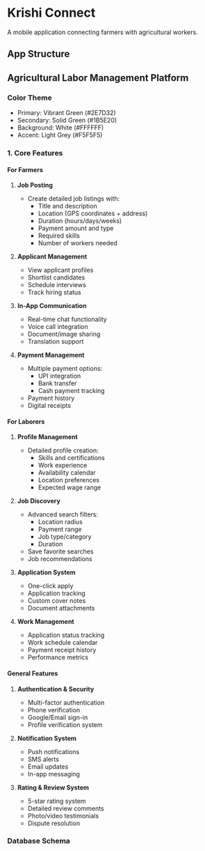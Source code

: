 # Krishi Connect

A mobile application connecting farmers with agricultural workers.

## App Structure

## Agricultural Labor Management Platform

### Color Theme
- Primary: Vibrant Green (#2E7D32)
- Secondary: Solid Green (#1B5E20) 
- Background: White (#FFFFFF)
- Accent: Light Grey (#F5F5F5)

### 1. Core Features

#### For Farmers
1. **Job Posting**
   - Create detailed job listings with:
     - Title and description
     - Location (GPS coordinates + address)
     - Duration (hours/days/weeks)
     - Payment amount and type
     - Required skills
     - Number of workers needed

2. **Applicant Management** 
   - View applicant profiles
   - Shortlist candidates
   - Schedule interviews
   - Track hiring status

3. **In-App Communication**
   - Real-time chat functionality
   - Voice call integration
   - Document/image sharing
   - Translation support

4. **Payment Management**
   - Multiple payment options:
     - UPI integration
     - Bank transfer
     - Cash payment tracking
   - Payment history
   - Digital receipts

#### For Laborers
1. **Profile Management**
   - Detailed profile creation:
     - Skills and certifications
     - Work experience
     - Availability calendar
     - Location preferences
     - Expected wage range

2. **Job Discovery**
   - Advanced search filters:
     - Location radius
     - Payment range
     - Job type/category
     - Duration
   - Save favorite searches
   - Job recommendations

3. **Application System**
   - One-click apply
   - Application tracking
   - Custom cover notes
   - Document attachments

4. **Work Management**
   - Application status tracking
   - Work schedule calendar
   - Payment receipt history
   - Performance metrics

#### General Features
1. **Authentication & Security**
   - Multi-factor authentication
   - Phone verification
   - Google/Email sign-in
   - Profile verification system

2. **Notification System**
   - Push notifications
   - SMS alerts
   - Email updates
   - In-app messaging

3. **Rating & Review System**
   - 5-star rating system
   - Detailed review comments
   - Photo/video testimonials
   - Dispute resolution

### Database Schema
